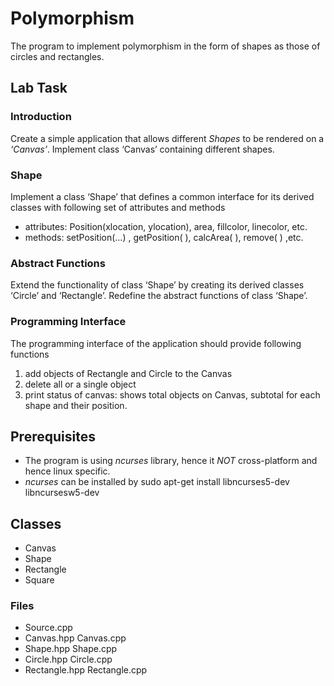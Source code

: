 # Polymorphism
The program to implement polymorphism in the form of shapes as
those of circles and rectangles.

## Lab Task
### Introduction
Create a simple application that allows different *Shapes* to be rendered
on a *‘Canvas’*. Implement class ‘Canvas’ containing different shapes.
### Shape
Implement a  class ‘Shape’ that defines a common interface for its
derived classes with following set of attributes and methods
- attributes: Position(xlocation, ylocation), area, fillcolor, linecolor, etc.
- methods: setPosition(…) , getPosition( ), calcArea( ), remove( ) ,etc.
### Abstract Functions
Extend the functionality of class ‘Shape’ by creating its derived classes
‘Circle’ and ‘Rectangle’. Redefine the abstract functions of class ‘Shape’.
### Programming Interface
The programming interface of the application should provide following functions
1. add objects of Rectangle and Circle to the Canvas
2. delete all or a single object
3. print status of canvas: shows total objects on Canvas, subtotal for each shape and their position.

## Prerequisites
- The program is using *ncurses* library, hence it *NOT* cross-platform and hence linux specific.
- *ncurses* can be installed by
	sudo apt-get install libncurses5-dev libncursesw5-dev
## Classes
- Canvas
- Shape
- Rectangle
- Square
### Files
- Source.cpp
- Canvas.hpp	Canvas.cpp
- Shape.hpp		Shape.cpp
- Circle.hpp	Circle.cpp
- Rectangle.hpp	Rectangle.cpp
